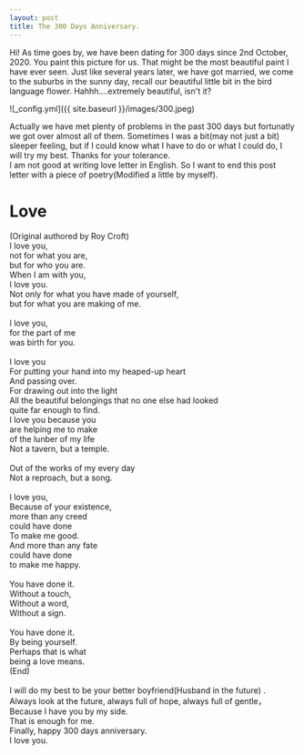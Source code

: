 ```yaml
---
layout: post
title: The 300 Days Anniversary.
---
```


Hi! As time goes by, we have been dating for 300 days since 2nd October, 2020. You paint this picture for us. That might be the most beautiful paint I have ever seen. Just like several years later, we have got married, we come to the suburbs in the sunny day, recall our beautiful little bit in the bird language flower. Hahhh....extremely beautiful, isn't it?  

![_config.yml]({{ site.baseurl }}/images/300.jpeg)

Actually we have met plenty of problems in the past 300 days but fortunatly we got over almost all of them. Sometimes I was a bit(may not just a bit) sleeper feeling, but if I could know what I have to do or what I could do, I will try my best. Thanks for your tolerance.  
I am not good at writing love letter in English. So I want to end this post letter with a piece of poetry(Modified a little by myself).  

# Love  
(Original authored by Roy Croft)  
I love you,  
not for what you are,  
but for who you are. 
&nbsp;  
When I am with you,  
I love you.  
Not only for what you have made of yourself,  
but for what you are making of me.  
&nbsp;  
I love you,  
for the part of me  
was birth for you.  
&nbsp;  
I love you  
For putting your hand into my heaped-up heart  
And passing over.  
For drawing out into the light  
All the beautiful belongings that no one else had looked  
quite far enough to find.
&nbsp;  
I love you because you  
are helping me to make  
of the lunber of my life  
Not a tavern, but a temple.  
&nbsp;  
Out of the works of my every day  
Not a reproach, but a song.  
&nbsp;  
I love you,  
Because of your existence,  
more than any creed  
could have done  
To make me good.  
And more than any fate  
could have done  
to make me happy.  
&nbsp;  
You have done it.  
Without a touch,  
Without a word,  
Without a sign.  
&nbsp;  
You have done it.  
By being yourself.  
Perhaps that is what  
being a love means.  
(End)  
&nbsp;  
I will do my best to be your better boyfriend(Husband in the future) .  
Always look at the future, always full of hope, always full of gentle，  
Because I have you by my side.  
That is enough for me.  
Finally, happy 300 days anniversary.  
I love you.

